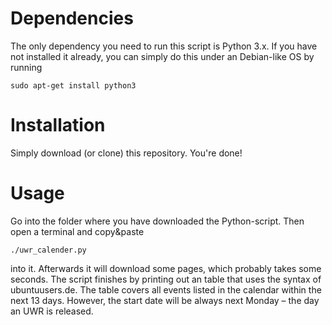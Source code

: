 # Dependencies
The only dependency you need to run this script is Python 3.x. If you
have not installed it already, you can simply do this under an Debian-like
OS by running

    sudo apt-get install python3

# Installation
Simply download (or clone) this repository. You're done!

# Usage

Go into the folder where you have downloaded the Python-script. Then open
a terminal and copy&paste

    ./uwr_calender.py
  
into it. Afterwards it will download some pages, which probably takes some
seconds. The script finishes by printing out an table that uses the syntax of
ubuntuusers.de. The table covers all events listed in the calendar within
the next 13 days. However, the start date will be always next Monday – the
day an UWR is released.
